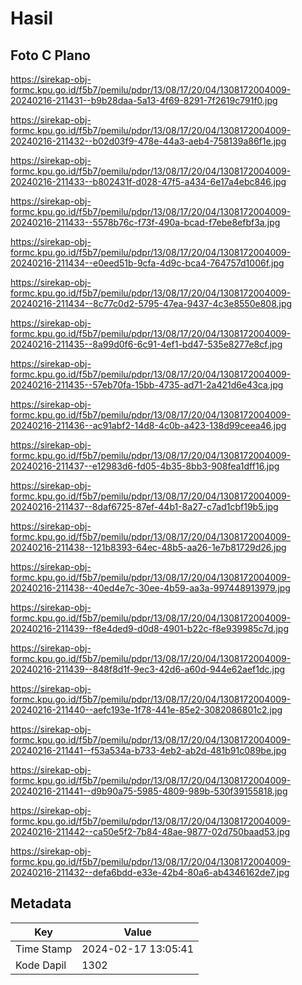 # Hasil

## Foto C Plano

https://sirekap-obj-formc.kpu.go.id/f5b7/pemilu/pdpr/13/08/17/20/04/1308172004009-20240216-211431--b9b28daa-5a13-4f69-8291-7f2619c791f0.jpg

https://sirekap-obj-formc.kpu.go.id/f5b7/pemilu/pdpr/13/08/17/20/04/1308172004009-20240216-211432--b02d03f9-478e-44a3-aeb4-758139a86f1e.jpg

https://sirekap-obj-formc.kpu.go.id/f5b7/pemilu/pdpr/13/08/17/20/04/1308172004009-20240216-211433--b802431f-d028-47f5-a434-6e17a4ebc846.jpg

https://sirekap-obj-formc.kpu.go.id/f5b7/pemilu/pdpr/13/08/17/20/04/1308172004009-20240216-211433--5578b76c-f73f-490a-bcad-f7ebe8efbf3a.jpg

https://sirekap-obj-formc.kpu.go.id/f5b7/pemilu/pdpr/13/08/17/20/04/1308172004009-20240216-211434--e0eed51b-9cfa-4d9c-bca4-764757d1006f.jpg

https://sirekap-obj-formc.kpu.go.id/f5b7/pemilu/pdpr/13/08/17/20/04/1308172004009-20240216-211434--8c77c0d2-5795-47ea-9437-4c3e8550e808.jpg

https://sirekap-obj-formc.kpu.go.id/f5b7/pemilu/pdpr/13/08/17/20/04/1308172004009-20240216-211435--8a99d0f6-6c91-4ef1-bd47-535e8277e8cf.jpg

https://sirekap-obj-formc.kpu.go.id/f5b7/pemilu/pdpr/13/08/17/20/04/1308172004009-20240216-211435--57eb70fa-15bb-4735-ad71-2a421d6e43ca.jpg

https://sirekap-obj-formc.kpu.go.id/f5b7/pemilu/pdpr/13/08/17/20/04/1308172004009-20240216-211436--ac91abf2-14d8-4c0b-a423-138d99ceea46.jpg

https://sirekap-obj-formc.kpu.go.id/f5b7/pemilu/pdpr/13/08/17/20/04/1308172004009-20240216-211437--e12983d6-fd05-4b35-8bb3-908fea1dff16.jpg

https://sirekap-obj-formc.kpu.go.id/f5b7/pemilu/pdpr/13/08/17/20/04/1308172004009-20240216-211437--8daf6725-87ef-44b1-8a27-c7ad1cbf19b5.jpg

https://sirekap-obj-formc.kpu.go.id/f5b7/pemilu/pdpr/13/08/17/20/04/1308172004009-20240216-211438--121b8393-64ec-48b5-aa26-1e7b81729d26.jpg

https://sirekap-obj-formc.kpu.go.id/f5b7/pemilu/pdpr/13/08/17/20/04/1308172004009-20240216-211438--40ed4e7c-30ee-4b59-aa3a-997448913979.jpg

https://sirekap-obj-formc.kpu.go.id/f5b7/pemilu/pdpr/13/08/17/20/04/1308172004009-20240216-211439--f8e4ded9-d0d8-4901-b22c-f8e939985c7d.jpg

https://sirekap-obj-formc.kpu.go.id/f5b7/pemilu/pdpr/13/08/17/20/04/1308172004009-20240216-211439--848f8d1f-9ec3-42d6-a60d-944e62aef1dc.jpg

https://sirekap-obj-formc.kpu.go.id/f5b7/pemilu/pdpr/13/08/17/20/04/1308172004009-20240216-211440--aefc193e-1f78-441e-85e2-3082086801c2.jpg

https://sirekap-obj-formc.kpu.go.id/f5b7/pemilu/pdpr/13/08/17/20/04/1308172004009-20240216-211441--f53a534a-b733-4eb2-ab2d-481b91c089be.jpg

https://sirekap-obj-formc.kpu.go.id/f5b7/pemilu/pdpr/13/08/17/20/04/1308172004009-20240216-211441--d9b90a75-5985-4809-989b-530f39155818.jpg

https://sirekap-obj-formc.kpu.go.id/f5b7/pemilu/pdpr/13/08/17/20/04/1308172004009-20240216-211442--ca50e5f2-7b84-48ae-9877-02d750baad53.jpg

https://sirekap-obj-formc.kpu.go.id/f5b7/pemilu/pdpr/13/08/17/20/04/1308172004009-20240216-211432--defa6bdd-e33e-42b4-80a6-ab4346162de7.jpg


## Metadata

| Key        | Value               |
| ---------- | ------------------- |
| Time Stamp | 2024-02-17 13:05:41 |
| Kode Dapil | 1302                |



